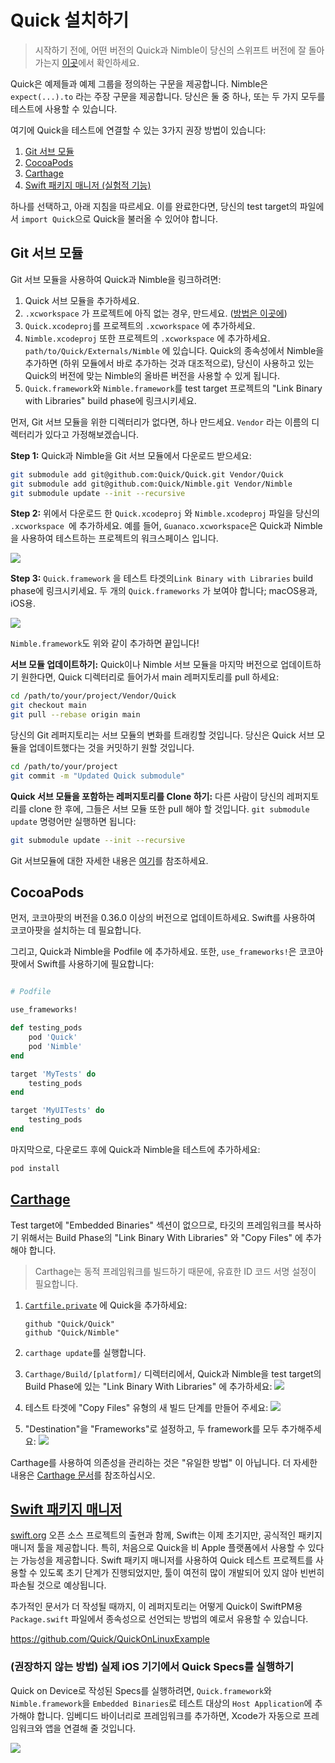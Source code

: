 # Quick 설치하기

>시작하기 전에, 어떤 버전의 Quick과 Nimble이 당신의 스위프트 버전에 잘 돌아가는지 [이곳](../../README.md#swift-version)에서 확인하세요.

Quick은 예제들과 예제 그룹을 정의하는 구문을 제공합니다. Nimble은 `expect(...).to`  라는 주장 구문을 제공합니다. 당신은 둘 중 하나, 또는 두 가지 모두를 테스트에 사용할 수 있습니다. 

여기에 Quick을 테스트에 연결할 수 있는 3가지 권장 방법이 있습니다:

1. [Git 서브 모듈](#Git-서브-모듈)
2. [CocoaPods](#cocoapods)
3. [Carthage](#carthage)
4. [Swift 패키지 매니저 (실험적 기능)](#swift-package-manager)

하나를 선택하고, 아래 지침을 따르세요. 이를 완료한다면, 당신의 test target의 파일에서 `import Quick`으로 Quick을 불러올 수 있어야 합니다.

## Git 서브 모듈

Git 서브 모듈을 사용하여 Quick과 Nimble을 링크하려면:

1. Quick 서브 모듈을 추가하세요.
2. `.xcworkspace` 가 프로젝트에 아직 없는 경우, 만드세요. ([방법은 이곳에](https://help.apple.com/xcode/mac/11.4/#/devf5378fca9))
3. `Quick.xcodeproj`를 프로젝트의 `.xcworkspace` 에 추가하세요.
4. `Nimble.xcodeproj` 또한 프로젝트의 `.xcworkspace` 에 추가하세요. `path/to/Quick/Externals/Nimble` 에 있습니다. Quick의 종속성에서 Nimble을 추가하면 (하위 모듈에서 바로 추가하는 것과 대조적으로), 당신이 사용하고 있는 Quick의 버전에 맞는 Nimble의 올바른 버전을 사용할 수 있게 됩니다.
5.  `Quick.framework`와 `Nimble.framework`를 test target 프로젝트의 "Link Binary with Libraries" build phase에 링크시키세요.

먼저, Git 서브 모듈을 위한 디렉터리가 없다면, 하나 만드세요.
`Vendor` 라는 이름의 디렉터리가 있다고 가정해보겠습니다.

**Step 1:** Quick과 Nimble을 Git 서브 모듈에서 다운로드 받으세요:

```sh
git submodule add git@github.com:Quick/Quick.git Vendor/Quick
git submodule add git@github.com:Quick/Nimble.git Vendor/Nimble
git submodule update --init --recursive
```

**Step 2:** 위에서 다운로드 한 `Quick.xcodeproj` 와 `Nimble.xcodeproj` 파일을 당신의  `.xcworkspace `에 추가하세요. 예를 들어, `Guanaco.xcworkspace`은 Quick과 Nimble을 사용하여 테스트하는 프로젝트의 워크스페이스 입니다.

![](http://f.cl.ly/items/2b2R0e1h09003u2f0Z3U/Screen%20Shot%202015-02-27%20at%202.19.37%20PM.png)

**Step 3:** `Quick.framework` 을 테스트 타겟의`Link Binary with Libraries` build phase에 링크시키세요. 두 개의 `Quick.frameworks` 가 보여야 합니다; macOS용과, iOS용.

![](http://cl.ly/image/2L0G0H1a173C/Screen%20Shot%202014-06-08%20at%204.27.48%20AM.png)

`Nimble.framework`도 위와 같이 추가하면 끝입니다!

**서브 모듈 업데이트하기:** Quick이나 Nimble 서브 모듈을 마지막 버전으로 업데이트하기 원한다면, Quick 디렉터리로 들어가서 main 레퍼지토리를 pull 하세요:

```sh
cd /path/to/your/project/Vendor/Quick
git checkout main
git pull --rebase origin main
```

당신의 Git 레퍼지토리는 서브 모듈의 변화를 트래킹할 것입니다. 당신은 Quick 서브 모듈을 업데이트했다는 것을 커밋하기 원할 것입니다.

```sh
cd /path/to/your/project
git commit -m "Updated Quick submodule"
```

**Quick 서브 모듈을 포함하는 레퍼지토리를 Clone 하기:** 다른 사람이 당신의 레퍼지토리를 clone 한 후에, 그들은 서브 모듈 또한 pull 해야 할 것입니다. 
`git submodule update` 명령어만 실행하면 됩니다:

```sh
git submodule update --init --recursive
```

Git 서브모듈에 대한 자세한 내용은  [여기](http://git-scm.com/book/en/Git-Tools-Submodules)를 참조하세요.

## CocoaPods

먼저, 코코아팟의 버전을 0.36.0 이상의 버전으로 업데이트하세요. Swift를 사용하여 코코아팟을 설치하는 데 필요합니다. 

그리고, Quick과 Nimble을 Podfile 에 추가하세요. 또한, ```use_frameworks!```은 코코아팟에서 Swift를 사용하기에 필요합니다:

```rb

# Podfile

use_frameworks!

def testing_pods
    pod 'Quick'
    pod 'Nimble'
end

target 'MyTests' do
    testing_pods
end

target 'MyUITests' do
    testing_pods
end
```

마지막으로, 다운로드 후에 Quick과 Nimble을 테스트에 추가하세요:

```sh
pod install
```

## [Carthage](https://github.com/Carthage/Carthage)

Test target에 "Embedded Binaries" 섹션이 없으므로, 타깃의 프레임워크를 복사하기 위해서는 Build Phase의 "Link Binary With Libraries" 와 "Copy Files" 에 추가해야 합니다. 

 > Carthage는 동적 프레임워크를 빌드하기 때문에, 유효한 ID 코드 서명 설정이 필요합니다. 

1. [`Cartfile.private`](https://github.com/Carthage/Carthage/blob/master/Documentation/Artifacts.md#cartfileprivate) 에 Quick을 추가하세요:

    ```
    github "Quick/Quick"
    github "Quick/Nimble"
    ```

2. `carthage update`를 실행합니다.
3.  `Carthage/Build/[platform]/` 디렉터리에서, Quick과 Nimble을 test target의 Build Phase에 있는 "Link Binary With Libraries" 에 추가하세요:
    ![](http://i.imgur.com/pBkDDk5.png)

4. 테스트 타겟에 "Copy Files" 유형의 새 빌드 단계를 만들어 주세요:
    ![](http://i.imgur.com/jZATIjQ.png)

5. "Destination"을 "Frameworks"로 설정하고, 두 framework를 모두 추가해주세요:
    ![](http://i.imgur.com/rpnyWGH.png)

Carthage를 사용하여 의존성을 관리하는 것은 "유일한 방법" 이 아닙니다.
더 자세한 내용은 [Carthage 문서](https://github.com/Carthage/Carthage/blob/master/README.md)를 참조하십시오.

## [Swift 패키지 매니저](https://github.com/apple/swift-package-manager)
[swift.org](https://swift.org) 오픈 소스 프로젝트의 출현과 함께, Swift는 이제 초기지만, 공식적인 패키지 매니저 툴을 제공합니다. 특히, 처음으로 Quick을 비 Apple 플랫폼에서 사용할 수 있다는 가능성을 제공합니다. Swift 패키지 매니저를 사용하여 Quick 테스트 프로젝트를 사용할 수 있도록 초기 단계가 진행되었지만, 툴이 여전히 많이 개발되어 있지 않아 빈번히 파손될 것으로 예상됩니다. 

추가적인 문서가 더 작성될 때까지, 이 레퍼지토리는 어떻게 Quick이 SwiftPM용`Package.swift` 파일에서 종속성으로 선언되는 방법의 예로서 유용할 수 있습니다.

https://github.com/Quick/QuickOnLinuxExample

### (권장하지 않는 방법) 실제 iOS 기기에서 Quick Specs를 실행하기

Quick on Device로 작성된 Specs를 실행하려면, `Quick.framework`와 
`Nimble.framework`을 `Embedded Binaries`로 테스트 대상의  `Host Application`에 추가해야 합니다. 임베디드 바이너리로 프레임워크를 추가하면, Xcode가 자동으로 프레임워크와 앱을 연결해 줄 것입니다.

![](http://indiedev.kapsi.fi/images/embed-in-host.png)

